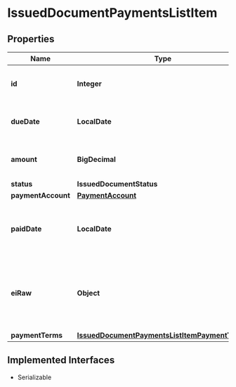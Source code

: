 

# IssuedDocumentPaymentsListItem


## Properties

| Name | Type | Description | Notes |
|------------ | ------------- | ------------- | -------------|
|**id** | **Integer** | Issued document payment item id |  [optional] |
|**dueDate** | **LocalDate** | Issued document payment due date |  [optional] |
|**amount** | **BigDecimal** | Issued document payment amount |  [optional] |
|**status** | **IssuedDocumentStatus** |  |  [optional] |
|**paymentAccount** | [**PaymentAccount**](PaymentAccount.md) |  |  [optional] |
|**paidDate** | **LocalDate** | Issued document payment date [Only if status is paid] |  [optional] |
|**eiRaw** | **Object** | Issued document payment advanced raw attributes for e-invoices |  [optional] |
|**paymentTerms** | [**IssuedDocumentPaymentsListItemPaymentTerms**](IssuedDocumentPaymentsListItemPaymentTerms.md) |  |  [optional] |


## Implemented Interfaces

* Serializable


